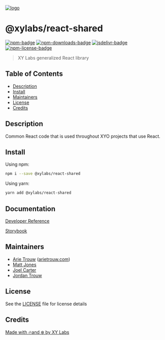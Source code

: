 [![logo][]](https://xylabs.com)

# @xylabs/react-shared

[![npm-badge][]][npm-link]
[![npm-downloads-badge][]][npm-link]
[![jsdelivr-badge][]][jsdelivr-link]
[![npm-license-badge][]](LICENSE)

> XY Labs generalized React library 

## Table of Contents

-   [Description](#description)
-   [Install](#install)
-   [Maintainers](#maintainers)
-   [License](#license)
-   [Credits](#credits)

## Description

Common React code that is used throughout XYO projects that use React.

## Install

Using npm:

```sh
npm i --save @xylabs/react-shared
```

Using yarn:

```sh
yarn add @xylabs/react-shared
```

## Documentation
[Developer Reference](https://xylabs.github.io/sdk-react)

[Storybook](https://xylabs.github.io/sdk-react/storybook)

## Maintainers

- [Arie Trouw](https://github.com/arietrouw) ([arietrouw.com](https://arietrouw.com))
- [Matt Jones](https://github.com/jonesmac)
- [Joel Carter](https://github.com/JoelBCarter)
- [Jordan Trouw](https://github.com/jordantrouw)

## License

See the [LICENSE](LICENSE) file for license details

## Credits

[Made with 🔥and ❄️ by XY Labs](https://xylabs.com)

[logo]: https://cdn.xy.company/img/brand/XYPersistentCompany_Logo_Icon_Colored.svg

[npm-badge]: https://img.shields.io/npm/v/@xylabs/react-shared.svg
[npm-link]: https://www.npmjs.com/package/@xylabs/react-shared

[npm-downloads-badge]: https://img.shields.io/npm/dw/@xylabs/react-shared
[npm-license-badge]: https://img.shields.io/npm/l/@xylabs/react-shared

[jsdelivr-badge]: https://data.jsdelivr.com/v1/package/npm/@xylabs/react-shared/badge
[jsdelivr-link]: https://www.jsdelivr.com/package/npm/@xylabs/react-shared